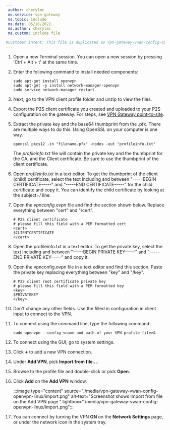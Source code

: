 ```yaml
---
 author: cherylmc
 ms.service: vpn-gateway
 ms.topic: include
 ms.date: 05/18/2022
 ms.author: cherylmc
 ms.custom: include file

#Customer intent: This file is duplicated as vpn-gateway-vwan-config-openvpn-linux.md. If the steps and screenshots in this file are updated, they need to be also updated in the other file unless specific to VPN Gateway.
---
```


1. Open a new Terminal session. You can open a new session by pressing 'Ctrl + Alt + t' at the same time.

1. Enter the following command to install needed components:

   ```
   sudo apt-get install openvpn
   sudo apt-get -y install network-manager-openvpn
   sudo service network-manager restart
   ```
1. Next, go to the VPN client profile folder and unzip to view the files.

1. Export the P2S client certificate you created and uploaded to your P2S configuration on the gateway. For steps, see [VPN Gateway point-to-site](../articles/vpn-gateway/vpn-gateway-certificates-point-to-site.md#clientexport).

1. Extract the private key and the base64 thumbprint from the .pfx. There are multiple ways to do this. Using OpenSSL on your computer is one way.

   ```
   openssl pkcs12 -in "filename.pfx" -nodes -out "profileinfo.txt"
   ```

   The *profileinfo.txt* file will contain the private key and the thumbprint for the CA, and the Client certificate. Be sure to use the thumbprint of the client certificate.

1. Open *profileinfo.txt* in a text editor. To get the thumbprint of the client (child) certificate, select the text including and between "-----BEGIN CERTIFICATE-----" and "-----END CERTIFICATE-----" for the child certificate and copy it. You can identify the child certificate by looking at the subject=/ line.

1. Open the *vpnconfig.ovpn* file and find the section shown below. Replace everything between "cert" and "/cert".

   ```
   # P2S client certificate
   # please fill this field with a PEM formatted cert
   <cert>
   $CLIENTCERTIFICATE
   </cert>
   ```

1. Open the profileinfo.txt in a text editor. To get the private key, select the text including and between "-----BEGIN PRIVATE KEY-----" and "-----END PRIVATE KEY-----" and copy it.

1. Open the vpnconfig.ovpn file in a text editor and find this section. Paste the private key replacing everything between "key" and "/key".

   ```
   # P2S client root certificate private key
   # please fill this field with a PEM formatted key
   <key>
   $PRIVATEKEY
   </key>
   ```

1. Don't change any other fields. Use the filled in configuration in client input to connect to the VPN.

1. To connect using the command line, type the following command:
  
    ```
    sudo openvpn --config <name and path of your VPN profile file>&
    ```

1. To connect using the GUI, go to system settings.

1. Click **+** to add a new VPN connection.

1. Under **Add VPN**, pick **Import from file…**.

1. Browse to the profile file and double-click or pick **Open**.

1. Click **Add** on the **Add VPN** window.
  
   :::image type="content" source="./media/vpn-gateway-vwan-config-openvpn-linux/import.png" alt-text="Screenshot shows Import from file on the Add VPN page." lightbox="./media/vpn-gateway-vwan-config-openvpn-linux/import.png":::

1. You can connect by turning the VPN **ON** on the **Network Settings** page, or under the network icon in the system tray.
